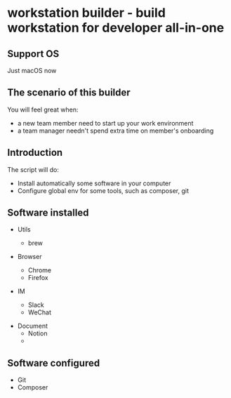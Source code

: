# workstation builder - build workstation for developer all-in-one

## Support OS
Just macOS now

## The scenario of this builder
You will feel great when:
- a new team member need to start up your work environment
- a team manager needn't spend extra time on member's onboarding

## Introduction
The script will do:
- Install automatically some software in your computer
- Configure global env for some tools, such as composer, git

## Software installed
* Utils
  * brew

* Browser
    * Chrome
    * Firefox

* IM
    * Slack
    * WeChat

- Document
  - Notion
  - 
  
## Software configured
* Git
* Composer
